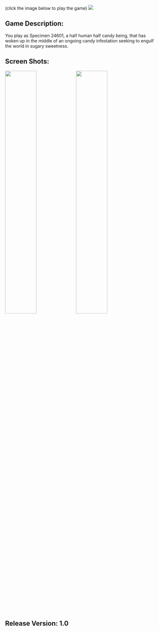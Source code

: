 

(click the image below to play the game)
[<img src="https://img.itch.zone/aW1hZ2UvMTMzOTgyNy83ODk2MjAxLnBuZw==/original/I0fkIU.png">](https://flyingpigknuckle.itch.io/sweet-tooth)

## Game Description: 
 You play as Specimen 24601, a half human half candy being, that has woken up in the middle of an ongoing candy infestation seeking to engulf the world in sugary sweetness.
## Screen Shots: 
<img src="https://img.itch.zone/aW1hZ2UvMTMzOTgyNy83ODk1NjY2LmdpZg==/250x600/Wiq%2Bbf.gif" width="45%">
<img src="https://img.itch.zone/aW1hZ2UvMTMzOTgyNy83ODk1ODE1LmdpZg==/250x600/VVEqwc.gif" width="45%">

## Release Version: 1.0










 
 
